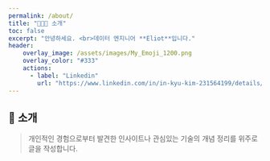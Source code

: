 ```yaml
---
permalink: /about/
title: "🧑🏻‍💻 소개"
toc: false
excerpt: "안녕하세요. <br>데이터 엔지니어 **Eliot**입니다."
header:
    overlay_image: /assets/images/My_Emoji_1200.png
    overlay_color: "#333"
    actions:
      - label: "Linkedin"
        url: "https://www.linkedin.com/in/in-kyu-kim-231564199/details/certifications/"
---
```


## 💬 소개

> 개인적인 경험으로부터 발견한 인사이트나 관심있는 기술의 개념 정리를 위주로 글을 작성합니다.